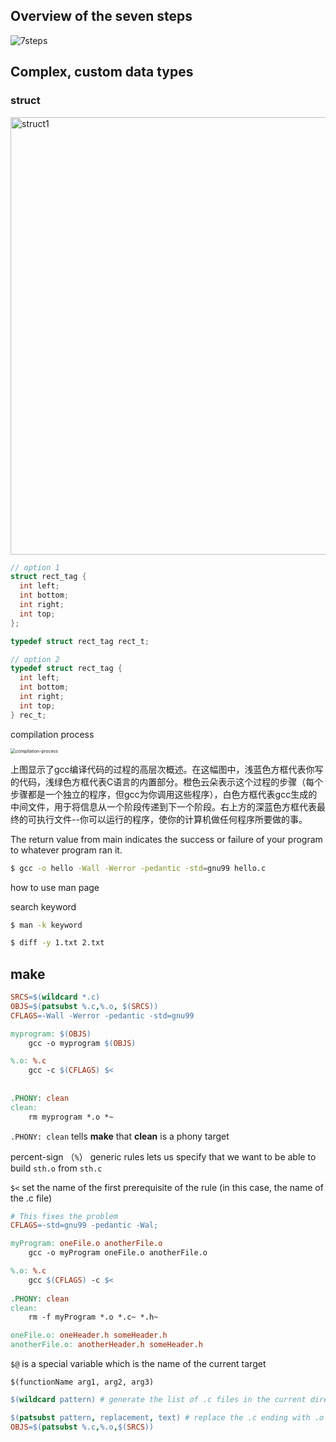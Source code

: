 ## Overview of the seven steps

![7steps](../assets/7steps.jpg)





## Complex, custom data types

### struct

<img src="../assets/struct1.jpg" alt="struct1" width="700px" />

```c
// option 1
struct rect_tag {
  int left;
  int bottom;
  int right;
  int top;
};

typedef struct rect_tag rect_t;

// option 2
typedef struct rect_tag {
  int left;
  int bottom;
  int right;
  int top;
} rec_t;
```



compilation process

<img src="../assets/compilation-process.jpg" alt="compilation-process" style="zoom:50%;" />

上图显示了gcc编译代码的过程的高层次概述。在这幅图中，浅蓝色方框代表你写的代码，浅绿色方框代表C语言的内置部分。橙色云朵表示这个过程的步骤（每个步骤都是一个独立的程序，但gcc为你调用这些程序），白色方框代表gcc生成的中间文件，用于将信息从一个阶段传递到下一个阶段。右上方的深蓝色方框代表最终的可执行文件--你可以运行的程序，使你的计算机做任何程序所要做的事。



The return value from main indicates the success or failure of your program to whatever program ran it.



```sh
$ gcc -o hello -Wall -Werror -pedantic -std=gnu99 hello.c
```



how to use man page

search keyword

```sh
$ man -k keyword
```



```sh
$ diff -y 1.txt 2.txt


```



## make

```makefile
SRCS=$(wildcard *.c)
OBJS=$(patsubst %.c,%.o, $(SRCS))
CFLAGS=-Wall -Werror -pedantic -std=gnu99

myprogram: $(OBJS)
	gcc -o myprogram $(OBJS)

%.o: %.c
	gcc -c $(CFLAGS) $<
	
	
.PHONY: clean
clean:
	rm myprogram *.o *~
```

`.PHONY: clean` tells **make** that **clean** is a phony target

percent-sign （`%`） generic rules lets us specify that we want to be able to build `sth.o` from `sth.c` 

`$<` set the name of the first prerequisite of the rule (in this case, the name of the .c file)



```makefile
# This fixes the problem
CFLAGS=-std=gnu99 -pedantic -Wal;

myProgram: oneFile.o anotherFile.o
    gcc -o myProgram oneFile.o anotherFile.o

%.o: %.c
    gcc $(CFLAGS) -c $<
    
.PHONY: clean
clean:
    rm -f myProgram *.o *.c~ *.h~

oneFile.o: oneHeader.h someHeader.h
anotherFile.o: anotherHeader.h someHeader.h
```

`$@` is a special variable which is the name of the current target



`$(functionName arg1, arg2, arg3)`

```makefile
$(wildcard pattern) # generate the list of .c files in the current directory

$(patsubst pattern, replacement, text) # replace the .c ending with .o endings
OBJS=$(patsubst %.c,%.o,$(SRCS))

```













